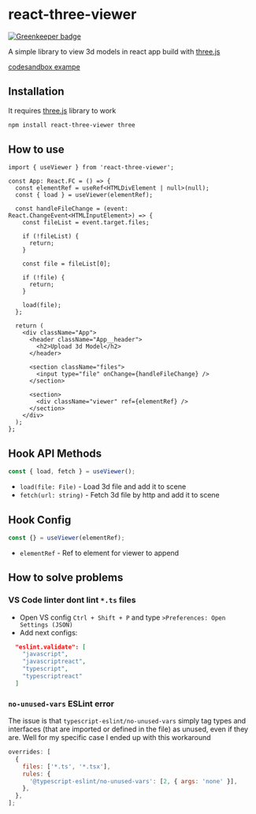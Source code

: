 # react-three-viewer

[![Greenkeeper badge](https://badges.greenkeeper.io/SirMoustache/react-three-viewer.svg)](https://greenkeeper.io/)

A simple library to view 3d models in react app build with [three.js](https://github.com/mrdoob/three.js/)

[codesandbox exampe](https://codesandbox.io/s/react-three-viewer-example-l1vni)

## Installation

It requires [three.js](https://github.com/mrdoob/three.js/) library to work

```bash
npm install react-three-viewer three
```

## How to use

```tsx
import { useViewer } from 'react-three-viewer';

const App: React.FC = () => {
  const elementRef = useRef<HTMLDivElement | null>(null);
  const { load } = useViewer(elementRef);

  const handleFileChange = (event: React.ChangeEvent<HTMLInputElement>) => {
    const fileList = event.target.files;

    if (!fileList) {
      return;
    }

    const file = fileList[0];

    if (!file) {
      return;
    }

    load(file);
  };

  return (
    <div className="App">
      <header className="App__header">
        <h2>Upload 3d Model</h2>
      </header>

      <section className="files">
        <input type="file" onChange={handleFileChange} />
      </section>

      <section>
        <div className="viewer" ref={elementRef} />
      </section>
    </div>
  );
};
```

## Hook API Methods

```javascript
const { load, fetch } = useViewer();
```

- `load(file: File)` - Load 3d file and add it to scene
- `fetch(url: string)` - Fetch 3d file by http and add it to scene

## Hook Config

```javascript
const {} = useViewer(elementRef);
```

- `elementRef` - Ref to element for viewer to append

## How to solve problems

### VS Code linter dont lint `*.ts` files

- Open VS config `Ctrl + Shift + P` and type `>Preferences: Open Settings (JSON)`
- Add next configs:

```json
  "eslint.validate": [
    "javascript",
    "javascriptreact",
    "typescript",
    "typescriptreact"
  ]
```

### `no-unused-vars` ESLint error

The issue is that `typescript-eslint/no-unused-vars` simply tag types and interfaces
(that are imported or defined in the file) as unused, even if they are.
Well for my specific case I ended up with this workaround

```javascript
overrides: [
  {
    files: ['*.ts', '*.tsx'],
    rules: {
      '@typescript-eslint/no-unused-vars': [2, { args: 'none' }],
    },
  },
];
```

